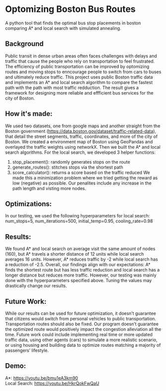 # Optomizing Boston Bus Routes
A python tool that finds the optimal bus stop placements in boston comparing A* and local search with simulated annealing.

## Background
Public transit in dense urban areas often faces challenges with delays and traffic that cause the people who rely on transportation to feel frustrated. The efficiency of public transportation can be improved by optomizing routes and moving stops to enncourage people to switch from cars to buses and ultimately reduce traffic. This project uses public Boston traffic data and implements an A* and local search algorithm to compare the fastest path with the path with most traffic redduction. The result gives a framework for designing more reliable and effficient bus services for the city of Boston.

## How it's made:
We used two datasets, one from google maps and another straight from the Boston government (https://data.boston.gov/dataset/traffic-related-data), that detail the street segments, traffic, coordinates, and more of the city of Boston. We created a environment map of Boston using GeoPandas and overlayed the traffic weights using networkX. Then we built the A* and local search algorithms. For the local search, we developed 3 helper functions:
1) stop_placement(): randomly generates stops on the route
2) generate_routes(): stitches stops via the shortest path
3) score_calculator(): returns a score based on the traffic reduced
We made this a minimization problem where we tried getting the reward as low (negative) as possible. Our penalites include any increase in the path length and visting more nodes.

## Optimizations:
In our testing, we used the following hyperparameters for local search:
num_stops=5,
num_iterations=500,
initial_temp=0.95,
cooling_rate=0.98

## Results:
We found A* and local search on average visit the same amount of nodes (160), but A* travels a shorter distance of 12 units while local search averages 16 units. However, A* reduces traffic by -2 while local search has a reduction of -2.5. Overall, our findings align with our expectations: A* finds the shortest route but has less traffic reduction and local search has a longer distance but reduces more traffic. However, our testing was mainly done with the hyperparameters specified above. Tuning the values may drastically change our results.

## Future Work:
While our results can be used for future optimization, it doesn’t guarantee that citizens would switch from personal vehicles to public transportation. Transportation routes should also be fixed. Our program doesn’t guarantee the optimized route would positively impact the congestion alleviation all the time. Future work could include implementing real time or more updated traffic data, using other agents (cars) to simulate a more realistic scenario, or using housing and building data to optimize routes matching a majority of passengers’ lifestyle.




## Demo:
A*: https://youtu.be/bmu1eA3km90  
Local Search: https://youtu.be/HkrQokFwQaU
